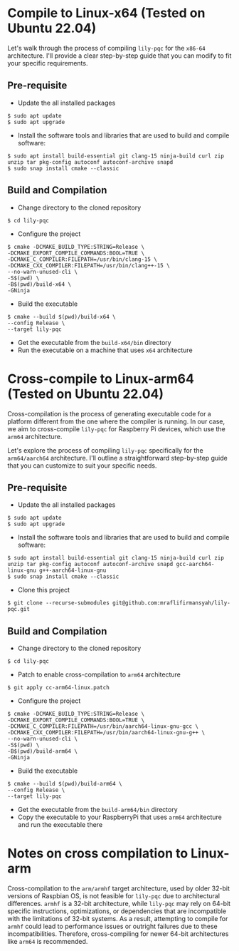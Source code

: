 # Compile to Linux-x64 (Tested on Ubuntu 22.04)
Let's walk through the process of compiling `lily-pqc` for the `x86-64` architecture. I'll provide a clear step-by-step guide that you can modify to fit your specific requirements.

## Pre-requisite
- Update the all installed packages
```
$ sudo apt update
$ sudo apt upgrade
```
- Install the software tools and libraries that are used to build and compile software:
```
$ sudo apt install build-essential git clang-15 ninja-build curl zip unzip tar pkg-config autoconf autoconf-archive snapd
$ sudo snap install cmake --classic
```

## Build and Compilation
- Change directory to the cloned repository
```
$ cd lily-pqc
```

- Configure the project
```
$ cmake -DCMAKE_BUILD_TYPE:STRING=Release \
-DCMAKE_EXPORT_COMPILE_COMMANDS:BOOL=TRUE \
-DCMAKE_C_COMPILER:FILEPATH=/usr/bin/clang-15 \
-DCMAKE_CXX_COMPILER:FILEPATH=/usr/bin/clang++-15 \
--no-warn-unused-cli \
-S$(pwd) \
-B$(pwd)/build-x64 \
-GNinja
```

- Build the executable
```
$ cmake --build $(pwd)/build-x64 \
--config Release \
--target lily-pqc
```

- Get the executable from the `build-x64/bin` directory
- Run the executable on a machine that uses `x64` architecture

# Cross-compile to Linux-arm64 (Tested on Ubuntu 22.04)
Cross-compilation is the process of generating executable code for a platform different from the one where the compiler is running. In our case, we aim to cross-compile `lily-pqc` for Raspberry Pi devices, which use the `arm64` architecture.

Let's explore the process of compiling `lily-pqc` specifically for the `arm64/aarch64` architecture. I'll outline a straightforward step-by-step guide that you can customize to suit your specific needs.

## Pre-requisite
- Update the all installed packages
```
$ sudo apt update
$ sudo apt upgrade
```
- Install the software tools and libraries that are used to build and compile software:
```
$ sudo apt install build-essential git clang-15 ninja-build curl zip unzip tar pkg-config autoconf autoconf-archive snapd gcc-aarch64-linux-gnu g++-aarch64-linux-gnu
$ sudo snap install cmake --classic
```
- Clone this project
```
$ git clone --recurse-submodules git@github.com:mraflifirmansyah/lily-pqc.git
```

## Build and Compilation
- Change directory to the cloned repository
```
$ cd lily-pqc
```

- Patch to enable cross-compilation to `arm64` architecture
```
$ git apply cc-arm64-linux.patch
```

- Configure the project
```
$ cmake -DCMAKE_BUILD_TYPE:STRING=Release \
-DCMAKE_EXPORT_COMPILE_COMMANDS:BOOL=TRUE \
-DCMAKE_C_COMPILER:FILEPATH=/usr/bin/aarch64-linux-gnu-gcc \
-DCMAKE_CXX_COMPILER:FILEPATH=/usr/bin/aarch64-linux-gnu-g++ \
--no-warn-unused-cli \
-S$(pwd) \
-B$(pwd)/build-arm64 \
-GNinja
```

- Build the executable
```
$ cmake --build $(pwd)/build-arm64 \
--config Release \
--target lily-pqc
```

- Get the executable from the `build-arm64/bin` directory
- Copy the executable to your RaspberryPi that uses `arm64` architecture and run the executable there

# Notes on cross compilation to Linux-arm

Cross-compilation to the `arm/armhf` target architecture, used by older 32-bit versions of Raspbian OS, is not feasible for `lily-pqc` due to architectural differences. `armhf` is a 32-bit architecture, while `lily-pqc` may rely on 64-bit specific instructions, optimizations, or dependencies that are incompatible with the limitations of 32-bit systems. As a result, attempting to compile for `armhf` could lead to performance issues or outright failures due to these incompatibilities. Therefore, cross-compiling for newer 64-bit architectures like `arm64` is recommended.
